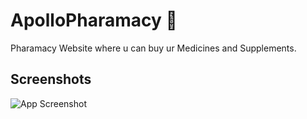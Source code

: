 
# ApolloPharamacy 🚀


Pharamacy Website where u can buy ur Medicines and Supplements.


## Screenshots

![App Screenshot](https://0x0.st/oIH-.gif)

